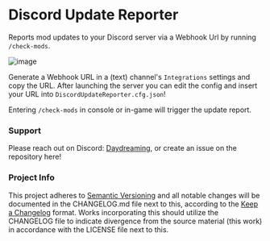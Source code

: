 # Discord Update Reporter
Reports mod updates to your Discord server via a Webhook Url by running `/check-mods`.

![image](https://github.com/user-attachments/assets/f4767bf6-d82d-4718-9ff6-f2648de78b86)

Generate a Webhook URL in a (text) channel's `Integrations` settings and copy the URL. After launching the server you can edit the config and insert your URL into `DiscordUpdateReporter.cfg.json`! 

Entering `/check-mods` in console or in-game will trigger the update report.

### Support
Please reach out on Discord: [Daydreaming](https://discord.gg/Mherqbcmep), or create an issue on the repository here!

### Project Info
This project adheres to [Semantic Versioning](https://semver.org/spec/v2.0.0.html) and all notable changes will be documented in the CHANGELOG.md file next to this, according to the [Keep a Changelog](https://keepachangelog.com/en/1.1.0/) format. Works incorporating this should utilize the CHANGELOG file to indicate divergence from the source material (this work) in accordance with the LICENSE file next to this.
